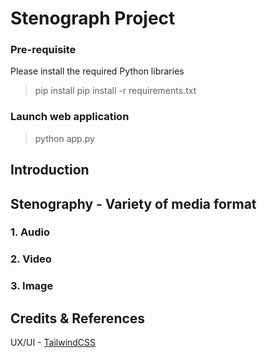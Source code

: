 # Stenograph Project

### Pre-requisite
Please install the required Python libraries
> pip install pip install -r requirements.txt

### Launch web application
> python app.py

## Introduction

## Stenography - Variety of media format

### 1. Audio

### 2. Video

### 3. Image

## Credits & References
UX/UI - [TailwindCSS](https://tailwindcss.com/)

